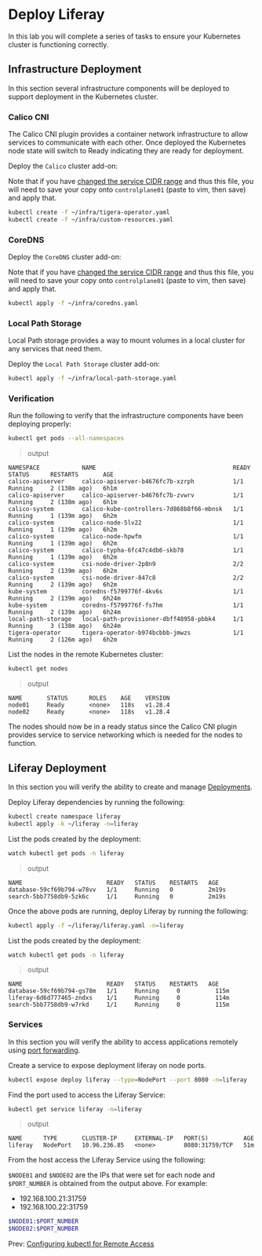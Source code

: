 # Deploy Liferay

In this lab you will complete a series of tasks to ensure your Kubernetes cluster is functioning correctly.

## Infrastructure Deployment

In this section several infrastructure components will be deployed to support deployment in the Kubernetes cluster.

### Calico CNI

The Calico CNI plugin provides a container network infrastructure to allow services to communicate with each other.  Once deployed the Kubernetes node state will switch to Ready indicating they are ready for deployment.

[//]: # (host:controlplane01)

Deploy the `Calico` cluster add-on:

Note that if you have [changed the service CIDR range](./01-prerequisites.md#service-network) and thus this file, you will need to save your copy onto `controlplane01` (paste to vim, then save) and apply that.

```bash
kubectl create -f ~/infra/tigera-operator.yaml 
kubectl create -f ~/infra/custom-resources.yaml
```

### CoreDNS

[//]: # (host:controlplane01)

Deploy the `CoreDNS` cluster add-on:

Note that if you have [changed the service CIDR range](./01-prerequisites.md#service-network) and thus this file, you will need to save your copy onto `controlplane01` (paste to vim, then save) and apply that.

```bash
kubectl apply -f ~/infra/coredns.yaml
```

### Local Path Storage

Local Path storage provides a way to mount volumes in a local cluster for any services that need them.

Deploy the `Local Path Storage` cluster add-on:

```bash
kubectl apply -f ~/infra/local-path-storage.yaml
```

### Verification

Run the following to verify that the infrastructure components have been deploying properly:

```bash
kubectl get pods --all-namespaces
```

> output

```
NAMESPACE            NAME                                       READY   STATUS      RESTARTS       AGE
calico-apiserver     calico-apiserver-b4676fc7b-xzrph           1/1     Running     2 (138m ago)   6h1m
calico-apiserver     calico-apiserver-b4676fc7b-zvwrv           1/1     Running     2 (138m ago)   6h1m
calico-system        calico-kube-controllers-7d868b8f66-mbnsk   1/1     Running     1 (139m ago)   6h2m
calico-system        calico-node-5lv22                          1/1     Running     1 (139m ago)   6h2m
calico-system        calico-node-hpwfm                          1/1     Running     1 (139m ago)   6h2m
calico-system        calico-typha-6fc47c4db6-skb78              1/1     Running     1 (139m ago)   6h2m
calico-system        csi-node-driver-2p8n9                      2/2     Running     2 (139m ago)   6h2m
calico-system        csi-node-driver-847c8                      2/2     Running     2 (139m ago)   6h2m
kube-system          coredns-f5799776f-4kv6s                    1/1     Running     2 (139m ago)   6h24m
kube-system          coredns-f5799776f-fs7hm                    1/1     Running     2 (139m ago)   6h24m
local-path-storage   local-path-provisioner-dbff48958-pbbk4     1/1     Running     3 (138m ago)   6h24m
tigera-operator      tigera-operator-b974bcbbb-jmwzs            1/1     Running     2 (126m ago)   6h2m
```

List the nodes in the remote Kubernetes cluster:

```bash
kubectl get nodes
```

> output

```
NAME       STATUS      ROLES    AGE    VERSION
node01     Ready       <none>   118s   v1.28.4
node02     Ready       <none>   118s   v1.28.4
```

The nodes should now be in a ready status since the Calico CNI plugin provides service to service networking which is needed for the nodes to function.

## Liferay Deployment

In this section you will verify the ability to create and manage [Deployments](https://kubernetes.io/docs/concepts/workloads/controllers/deployment/).

Deploy Liferay dependencies by running the following:

```bash
kubectl create namespace liferay
kubectl apply -k ~/liferay -n=liferay
```

[//]: # (command:kubectl wait deployment -n default nginx --for condition=Available=True --timeout=90s)

List the pods created by the deployment:

```bash
watch kubectl get pods -n liferay
```

> output

```
NAME                        READY   STATUS    RESTARTS   AGE
database-59cf69b794-w78vv   1/1     Running   0          2m19s
search-5bb7758db9-5zk6c     1/1     Running   0          2m19s
```

Once the above pods are running, deploy Liferay by running the following:

```bash
kubectl apply -f ~/liferay/liferay.yaml -n=liferay
```

List the pods created by the deployment:

```bash
watch kubectl get pods -n liferay
```

> output

```
NAME                        READY   STATUS    RESTARTS   AGE
database-59cf69b794-gs78m   1/1     Running     0          115m
liferay-6d6d777465-zndxs    1/1     Running     0          114m
search-5bb7758db9-w7rkd     1/1     Running     0          115m
```

### Services

In this section you will verify the ability to access applications remotely using [port forwarding](https://kubernetes.io/docs/tasks/access-application-cluster/port-forward-access-application-cluster/).

Create a service to expose deployment liferay on node ports.

```bash
kubectl expose deploy liferay --type=NodePort --port 8080 -n=liferay
```

Find the port used to access the Liferay Service:

[//]: # (command:sleep 2)

```bash
kubectl get service liferay -n=liferay
```

> output

```
NAME      TYPE       CLUSTER-IP     EXTERNAL-IP   PORT(S)          AGE
liferay   NodePort   10.96.236.85   <none>        8080:31759/TCP   51m
```

From the host access the Liferay Service using the following:

`$NODE01` and `$NODE02` are the IPs that were set for each node and `$PORT_NUMBER` is obtained from the output above.  For example:

* 192.168.100.21:31759
* 192.168.100.22:31759

```bash
$NODE01:$PORT_NUMBER
$NODE02:$PORT_NUMBER
```
Prev: [Configuring kubectl for Remote Access](./10-configuring-kubectl.md)
